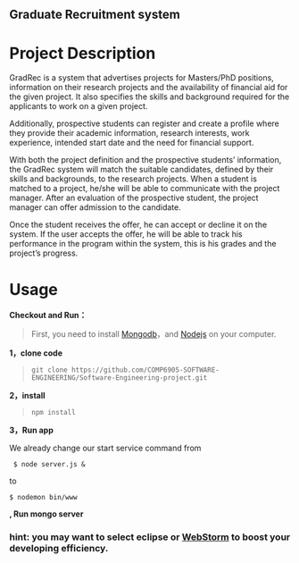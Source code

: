 Graduate Recruitment system
---

# Project Description
GradRec is a system that advertises projects for Masters/PhD positions, information on their research projects and the availability of financial aid for the given project. It also specifies the skills and background required for the applicants to work on a given project.

Additionally, prospective students can register and create a profile where they provide their academic information, research interests, work experience, intended start date and the need for financial support.

With both the project definition and the prospective students’ information, the GradRec system will match the suitable candidates, defined by their skills and backgrounds, to the research projects. When a student is matched to a project, he/she will be able to communicate with the project manager. After an evaluation of the prospective student, the project manager can offer admission to the candidate. 

Once the student receives the offer, he can accept or decline it on the system. If the user accepts the offer, he will be able to track his performance in the program within the system, this is his grades and the project’s progress.

#  Usage

 **Checkout and Run：**

   > First, you need to install [Mongodb](http://www.mongodb.org/)，and [Nodejs](http://nodejs.org/ "Nodejs") on your computer.

 **1，clone code**

  >  `git clone https://github.com/COMP6905-SOFTWARE-ENGINEERING/Software-Engineering-project.git`


 **2，install**

 >  `npm install`


 **3，Run app**


We already change our start service command from
```
 $ node server.js &
 ```
 to
 ```
 $ nodemon bin/www
 ```

**, Run mongo server**

### hint: you may want to select eclipse or [WebStorm](https://www.jetbrains.com/webstorm/) to boost your developing efficiency.


